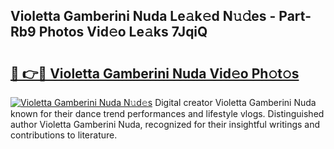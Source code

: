 ## Violetta Gamberini Nuda Le𝚊k𝚎d N𝚞𝚍es - Part-Rb9 Photos Vid𝚎o Le𝚊ks 7JqiQ

# <h2><a href="http://fbdmn7.evod.top/?m=Violetta+Gamberini+Nuda">🔗 👉🔴 Violetta Gamberini Nuda Vid𝚎o Ph𝚘t𝚘s</a></h2>

[![Violetta Gamberini Nuda N𝚞d𝚎s](https://i.imgur.com/8V9OHl7.gif)](http://fbdmn7.evod.top/?m=Violetta+Gamberini+Nuda)
Digital creator Violetta Gamberini Nuda known for their dance trend performances and lifestyle vlogs. Distinguished author Violetta Gamberini Nuda, recognized for their insightful writings and contributions to literature. 
